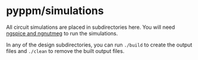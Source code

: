 # pyppm/simulations

All circuit simulations are placed in subdirectories here. You will need
[ngspice and ngnutmeg](http://ngspice.sourceforge.net/) to run the
simulations.

In any of the design subdirectories, you can run `./build` to create the
output files and `./clean` to remove the built output files.

